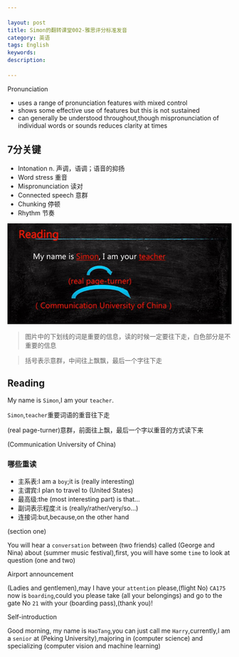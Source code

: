 ```yaml
---

layout: post
title: Simon的翻转课堂002-雅思评分标准发音
category: 英语
tags: English
keywords: 
description: 

---
```


Pronunciation

- uses a range of pronunciation features with mixed control
- shows some effective use of features but this is not sustained
- can generally be understood throughout,though mispronunciation of individual words or sounds reduces clarity at times

## 7分关键

- Intonation n. 声调，语调；语音的抑扬
- Word stress 重音
- Mispronunciation 读对
- Connected speech 意群
- Chunking 停顿
- Rhythm 节奏

![1](/public/img/posts/pronunciation.jpg)

>图片中的下划线的词是重要的信息，读的时候一定要往下走，白色部分是不重要的信息

>括号表示意群，中间往上飘飘，最后一个字往下走

## Reading 

My name is `Simon`,I am your `teacher`.

`Simon`,`teacher`重要词语的重音往下走

(real page-turner)意群，前面往上飘，最后一个字以重音的方式读下来

(Communication University of China)

### 哪些重读

- 主系表:I am a `boy`;it is (really interesting)
- 主谓宾:I plan to travel to (United States)
- 最高级:the (most interesting part) is that...
- 副词表示程度:it is (really/rather/very/so...)
- 连接词:but,because,on the other hand

(section one)

You will hear a `conversation` between (two friends) called (George and Nina) about (summer music festival),first, you will have some `time` to look at question (one and two)

Airport announcement

(Ladies and gentlemen),may I have your `attention` please,(flight No) `CA175` now is `boarding`,could you please take (all your belongings) and go to the gate No `21` with your (boarding pass),(thank you)!

Self-introduction

Good morning, my name is `HaoTang`,you can just call me `Harry`,currently,I am a `senior` at (Peking University),majoring in (computer science) and specializing (computer vision and machine learning)

